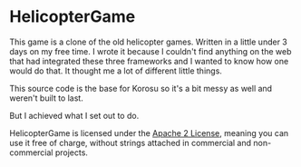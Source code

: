 HelicopterGame
==============

This game is a clone of the old helicopter games. Written in a little under 3 days on my free time. I wrote it because I couldn't find anything on the web that had integrated these three frameworks and I wanted to know how one would do that. It thought  me a lot of different little things.

This source code is the base for Korosu so it's a bit messy as well and weren't built to last.

But I achieved what I set out to do.


HelicopterGame is licensed under the [Apache 2 License](http://www.apache.org/licenses/LICENSE-2.0.html), meaning you
can use it free of charge, without strings attached in commercial and non-commercial projects.
